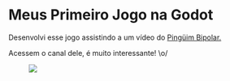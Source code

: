 <html>
  <head></head>
  <body>
    <main>
    <h1>Meus Primeiro Jogo na Godot</h1>
    <p>Desenvolvi esse jogo assistindo a um vídeo do <a href="https://www.youtube.com/watch?v=Ha_2n5rRpzI" target="_blank">Pingüim Bipolar.</a>
    <p>Acessem o canal dele, é muito interessante! \o/</p>
    <figure>
      <img src="https://upload.wikimedia.org/wikipedia/commons/5/5a/Godot_logo.svg">
    </figure>
  </main>
  </body>
 </html>
